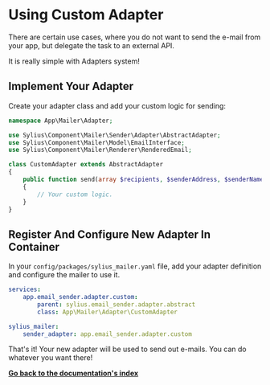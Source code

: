 # Using Custom Adapter

There are certain use cases, where you do not want to send the e-mail from your app, but delegate the task to an external API.

It is really simple with Adapters system!

## Implement Your Adapter

Create your adapter class and add your custom logic for sending:

```php
namespace App\Mailer\Adapter;

use Sylius\Component\Mailer\Sender\Adapter\AbstractAdapter;
use Sylius\Component\Mailer\Model\EmailInterface;
use Sylius\Component\Mailer\Renderer\RenderedEmail;

class CustomAdapter extends AbstractAdapter
{
    public function send(array $recipients, $senderAddress, $senderName, RenderedEmail $renderedEmail, EmailInterface $email, array $data)
    {
        // Your custom logic.
    }
}
```
## Register And Configure New Adapter In Container

In your ``config/packages/sylius_mailer.yaml`` file, add your adapter definition and configure the mailer to use it.

```yaml
services:
    app.email_sender.adapter.custom:
        parent: sylius.email_sender.adapter.abstract
        class: App\Mailer\Adapter\CustomAdapter

sylius_mailer:
    sender_adapter: app.email_sender.adapter.custom
```
That's it! Your new adapter will be used to send out e-mails. You can do whatever you want there!

**[Go back to the documentation's index](index.md)**
